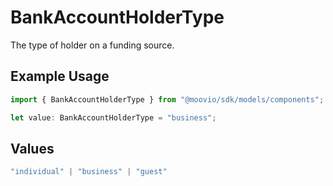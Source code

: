# BankAccountHolderType

The type of holder on a funding source.

## Example Usage

```typescript
import { BankAccountHolderType } from "@moovio/sdk/models/components";

let value: BankAccountHolderType = "business";
```

## Values

```typescript
"individual" | "business" | "guest"
```